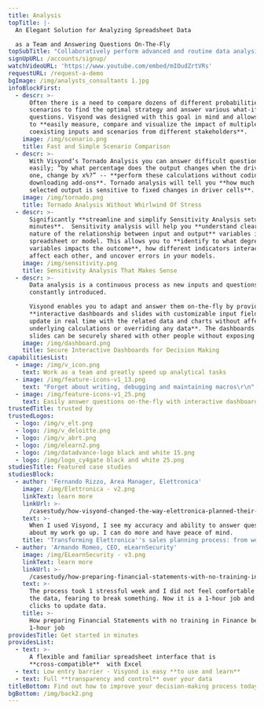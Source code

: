 ```yaml
---
title: Analysis
topTitle: |-
  An Elegant Solution for Analyzing Spreadsheet Data 

  as a Team and Answering Questions On-The-Fly
topSubTitle: "Collaboratively perform advanced and routine data analysis in minutes instead of days and securely & selectively share valuable business insights with stakeholders with the help of Visyond’s interactive dashboards and apps allowing you to test various assumptions without breaking the underlying logic and calculations.\r\n"
signUpURL: /accounts/signup/
watchVideoURL: 'https://www.youtube.com/embed/mIOudZrtVRs'
requestURL: /request-a-demo
bgImage: /img/analysts_consultants 1.jpg
infoBlockFirst:
  - descr: >-
      Often there is a need to compare dozens of different probabilities and
      scenarios to find the optimal strategy and answer various what-if
      questions. Visyond was designed with this goal in mind and allows you to
      to **easily measure, compare and visualize the impact of multiple
      coexisting inputs and scenarios from different stakeholders**.
    image: /img/scenario.png
    title: Fast and Simple Scenario Comparison
  - descr: >-
      With Visyond’s Tornado Analysis you can answer difficult questions,
      easily; “by what percentage does the output changes when the drives, on by
      one, change by x%?” -- **perform these calculations without coding or
      downloading add-ons**. Tornado analysis will tell you **how much a
      selected output is sensitive to fixed changes in driver cells**.
    image: /img/tornado.png
    title: Tornado Analysis Without Whirlwind Of Stress
  - descr: >-
      Significantly **streamline and simplify Sensitivity Analysis setup in
      minutes**.  Sensitivity analysis will help you **understand clearly the
      nature of the relationship between input and output** variables in your
      spreadsheet or model. This allows you to **identify to what degree
      variables impacts the outcome**, how different indicators interact &
      affect each other, and uncover errors in your models.
    image: /img/sensitivity.png
    title: Sensitivity Analysis That Makes Sense
  - descr: >-
      Data analysis is a continuous process as new inputs and questions are
      constantly introduced. 

      Visyond enables you to adapt and answer them on-the-fly by providing
      **interactive dashboards and slides with customizable input fields that
      update in real time with the related data and charts without affecting the
      underlying calculations or overriding any data**. The dashboards and
      slides can be securely shared with other people without exposing raw data.
    image: /img/dashboard.png
    title: Secure Interactive Dashboards for Decision Making
capabilitiesList:
  - image: /img/v_icon.png
    text: Work as a team and greatly speed up analytical tasks
  - image: /img/feature-icons-v1_13.png
    text: "Forget about writing, debugging and maintaining macros\r\n"
  - image: /img/feature-icons-v1_25.png
    text: Easily answer questions on-the-fly with interactive dashboards
trustedTitle: trusted by
trustedLogos:
  - logo: /img/v_elt.png
  - logo: /img/v_deloitte.png
  - logo: /img/v_abrt.png
  - logo: /img/elearn2.png
  - logo: /img/datadvance-logo black and white 15.png
  - logo: /img/logo_cy4gate black and white 25.png
studiesTitle: Featured case studies
studiesBlock:
  - author: 'Fernando Rizzo, Area Manager, Elettronica'
    image: /img/Elettronica - v2.png
    linkText: learn more
    linkUrl: >-
      /casestudy/how-visyond-changed-the-way-elettronica-planned-their-sales-and-shortened-the-process-from-weeks-to-hours/
    text: >-
      When I used Visyond, I see my accuracy and ability to answer questions
      about my work go up. I can do more and have peace of mind.
    title: 'Transforming Elettronica''s sales planning process: from weeks to hours'
  - author: 'Armando Romeo, CEO, eLearnSecurity'
    image: /img/ELearnSecurity - v3.png
    linkText: learn more
    linkUrl: >-
      /casestudy/how-preparing-financial-statements-with-no-training-in-finance-became-a-1-hour-job/
    text: >-
      The process took 1 stressful week and I did not feel comfortable to update
      the data, fearing to break something. Now it is a 1-hour job and a few
      clicks to update data.
    title: >-
      How preparing Financial Statements with no training in Finance became a
      1-hour job
providesTitle: Get started in minutes
providesList:
  - text: >-
      A flexible and familiar spreadsheet interface that is
      **cross-compatible**  with Excel
  - text: Low entry barrier - Visyond is easy **to use and learn**
  - text: Full **transparency and control** over your data
titleBottom: Find out how to improve your decision-making process today
bgBottom: /img/back2.png
---
```


